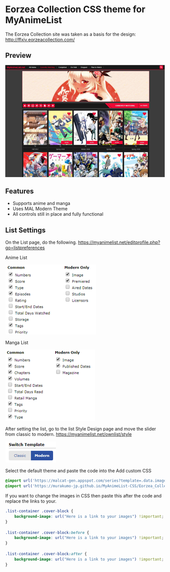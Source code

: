 # Eorzea Collection CSS theme for MyAnimeList

The Eorzea Collection site was taken as a basis for the design: http://ffxiv.eorzeacollection.com/

## Preview
![Screenshot](Eorzea_Collection/preview/Snapshot2.jpg?raw=true)

## Features

* Supports anime and manga
* Uses MAL Modern Theme
* All controls still in place and fully functional

## List Settings
On the List page, do the following.
https://myanimelist.net/editprofile.php?go=listpreferences

Anime List

![Screenshot](Eorzea_Collection/preview/ListSettings/AnimeList.png?raw=true)

Manga List

![Screenshot](Eorzea_Collection/preview/ListSettings/MangaList.png?raw=true)

After setting the list, go to the list Style Design page and move the slider from classic to modern.
https://myanimelist.net/ownlist/style

![Screenshot](Eorzea_Collection/preview/ListSettings/StyleEdit.png?raw=true)

Select the default theme and paste the code into the Add custom CSS

```css
@import url('https://malcat-gen.appspot.com/series?template=.data.image a[href^="/$list/$id/"]:after{background-image:url($series_image)}');
@import url('https://murakumo-jp.github.io/MyAnimeList-CSS/Eorzea_Collection/Eorzea_Collection.css');
```
If you want to change the images in CSS then paste this after the code and replace the links to your.


```css
.list-container .cover-block {
    background-image: url("Here is a link to your images") !important;
}

.list-container .cover-block:before {
    background-image: url("Here is a link to your images") !important;
}

.list-container .cover-block:after {
    background-image: url("Here is a link to your images") !important;
}
```

